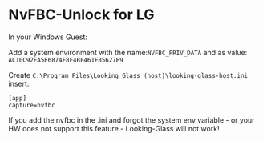 # NvFBC-Unlock for LG

In your Windows Guest:
 
Add a system environment with the name:```NVFBC_PRIV_DATA``` and as value: ```AC10C92EA5E6874F8F4BF461F85627E9```
 
Create ```C:\Program Files\Looking Glass (host)\looking-glass-host.ini``` insert:
```
[app]
capture=nvfbc
 ```
If you add the nvfbc in the .ini and forgot the system env variable - or your HW does not support this feature - Looking-Glass will not work!
